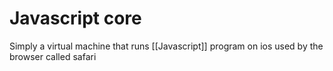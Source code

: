 # Javascript core
Simply a virtual machine that runs [[Javascript]] program on ios used by the browser called safari

